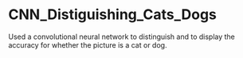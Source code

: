 # CNN_Distiguishing_Cats_Dogs
Used a convolutional neural network to distinguish and to display the accuracy for whether the picture is a cat or dog. 
